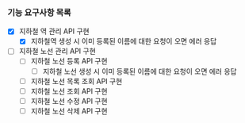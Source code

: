 ### 기능 요구사항 목록
- [x] 지하철 역 관리 API 구현
    - [x] 지하철역 생성 시 이미 등록된 이름에 대한 요청이 오면 에러 응답
- [ ] 지하철 노선 관리 API 구현
    - [ ] 지하철 노선 등록 API 구현
        - [ ] 지하철 노선 생성 시 이미 등록된 이름에 대한 요청이 오면 에러 응답
    - [ ] 지하철 노선 목록 조회 API 구현
    - [ ] 지하철 노선 조회 API 구현
    - [ ] 지하철 노선 수정 API 구현
    - [ ] 지하철 노선 삭제 API 구현
